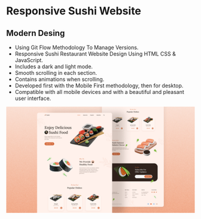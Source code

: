 # Responsive Sushi Website
## Modern Desing

- Using Git Flow Methodology To Manage Versions.
- Responsive Sushi Restaurant Website Design Using HTML CSS & JavaScript.
- Includes a dark and light mode.
- Smooth scrolling in each section.
- Contains animations when scrolling.
- Developed first with the Mobile First methodology, then for desktop.
- Compatible with all mobile devices and with a beautiful and pleasant user interface.

![preview img](/preview.png)
